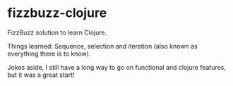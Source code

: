 # fizzbuzz-clojure

FizzBuzz solution to learn Clojure.

Things learned: Sequence, selection and iteration (also known as everything there is to know).

Jokes aside, I still have a long way to go on functional and clojure features, but it was a great start!
